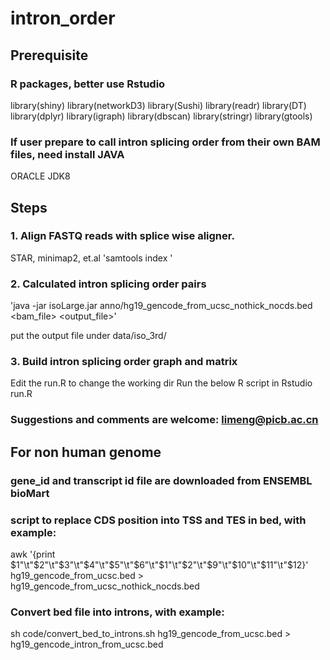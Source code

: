 # intron_order

## Prerequisite

### R packages, better use Rstudio

library(shiny)
library(networkD3)
library(Sushi)
library(readr)
library(DT)
library(dplyr)
library(igraph)
library(dbscan)
library(stringr)
library(gtools)

### If user prepare to call intron splicing order from their own BAM files, need install JAVA
ORACLE JDK8


## Steps

### 1. Align FASTQ reads with splice wise aligner. 
STAR, minimap2, et.al
'samtools index <Bam file>'

### 2. Calculated intron splicing order pairs
'java -jar isoLarge.jar  anno/hg19_gencode_from_ucsc_nothick_nocds.bed  <bam_file> <output_file>'

put the output file under data/iso_3rd/

### 3. Build intron splicing order graph and matrix
Edit the run.R to change the working dir
Run the below R script in Rstudio
run.R

### Suggestions and comments are welcome:  limeng@picb.ac.cn


## For non human genome

### gene_id and transcript id file are downloaded from ENSEMBL bioMart

### script to replace CDS position into TSS and TES in bed, with example:
awk '{print $1"\t"$2"\t"$3"\t"$4"\t"$5"\t"$6"\t"$1"\t"$2"\t"$9"\t"$10"\t"$11"\t"$12}' hg19_gencode_from_ucsc.bed >
hg19_gencode_from_ucsc_nothick_nocds.bed

### Convert bed file into introns, with example:
sh code/convert_bed_to_introns.sh hg19_gencode_from_ucsc.bed > hg19_gencode_intron_from_ucsc.bed



